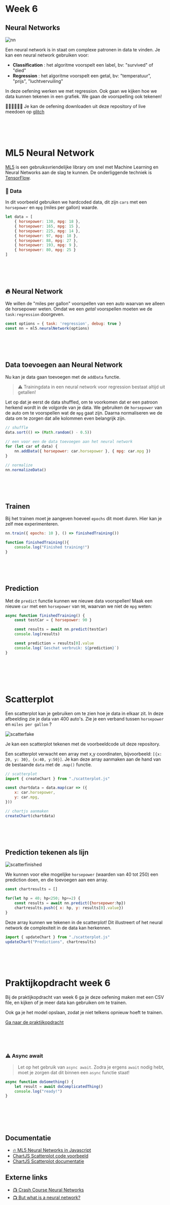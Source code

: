# Week 6

## Neural Networks

![nn](../images/carnn.png)

Een neural network is in staat om complexe patronen in data te vinden. Je kan een neural network gebruiken voor:

- **Classification** : het algoritme voorspelt een label, bv: "survived" of "died"
- **Regression** : het algoritme voorspelt een getal, bv: "temperatuur", "prijs", "luchtvervuiling"

In deze oefening werken we met regression. Ook gaan we kijken hoe we data kunnen tekenen in een grafiek. We gaan de voorspelling ook tekenen!

👨🏻‍💻👩🏽‍💻 Je kan de oefening downloaden uit deze repository of live meedoen op [glitch](https://glitch.com/edit/#!/ml5-cars-tutorial?path=index.html%3A1%3A0)

<br>
<br>
<br>

# ML5 Neural Network

[ML5](https://learn.ml5js.org/#/reference/neural-network) is een gebruiksvriendelijke library om snel met Machine Learning en Neural Networks aan de slag te kunnen. De onderliggende techniek is [TensorFlow](https://www.tensorflow.org/js/).

### 🚗  Data 

In dit voorbeeld gebruiken we hardcoded data, dit zijn `cars` met een `horsepower` en `mpg` (miles per gallon) waarde. 

```javascript
let data = [
    { horsepower: 130, mpg: 18 },
    { horsepower: 165, mpg: 15 },
    { horsepower: 225, mpg: 14 },
    { horsepower: 97, mpg: 18 },
    { horsepower: 88, mpg: 27 },
    { horsepower: 193, mpg: 9 },
    { horsepower: 80, mpg: 25 }
]
```

<br>
<br>
<br>

## 🔥 Neural Network

We willen de "miles per gallon" voorspellen van een auto waarvan we alleen de horsepower weten. Omdat we een *getal* voorspellen moeten we de `task:regression` doorgeven.

```javascript
const options = { task: 'regression', debug: true }
const nn = ml5.neuralNetwork(options)
```
<br>
<br>
<br>

## Data toevoegen aan Neural Network

Nu kan je data gaan toevoegen met de `addData` functie. 

> ⚠️ Trainingdata in een neural network voor regression bestaat altijd uit getallen!

Let op dat je eerst de data shuffled, om te voorkomen dat er een patroon herkend wordt in de volgorde van je data. We gebruiken de `horsepower` van de auto om te voorspellen wat de `mpg` gaat zijn. Daarna normaliseren we de data om te zorgen dat alle kolommen even belangrijk zijn.

```javascript
// shuffle
data.sort(() => (Math.random() - 0.5))

// een voor een de data toevoegen aan het neural network
for (let car of data) {
    nn.addData({ horsepower: car.horsepower }, { mpg: car.mpg })
}

// normalize
nn.normalizeData()
```
<br>
<br>
<br>

## Trainen

Bij het trainen moet je aangeven hoeveel `epochs` dit moet duren. Hier kan je zelf mee experimenteren.

```javascript
nn.train({ epochs: 10 }, () => finishedTraining()) 

function finishedTraining(){
    console.log("Finished training!")
}
```
<br>
<br>
<br>

## Prediction

Met de `predict` functie kunnen we nieuwe data voorspellen! Maak een nieuwe `car` met een `horsepower` van `90`, waarvan we niet de `mpg` weten:

```javascript
async function finishedTraining() {
    const testCar = { horsepower: 90 }

    const results = await nn.predict(testCar)
    console.log(results)

    const prediction = results[0].value
    console.log(`Geschat verbruik: ${prediction}`)
}
```

<br>
<br>
<br>
<br>


# Scatterplot

Een scatterplot kan je gebruiken om te zien hoe je data in elkaar zit. In deze afbeelding zie je data van 400 auto's. Zie je een verband tussen `horsepower` en `miles per gallon` ?

![scatterfake](../images/scatterplotcars.png)

Je kan een scatterplot tekenen met de voorbeeldcode uit deze repository. 

Een scatterplot verwacht een array met x,y coordinaten, bijvoorbeeld: `[{x: 20, y: 30}, {x:40, y:50}]`. Je kan deze array aanmaken aan de hand van de bestaande `data` met de `.map()` functie.

```javascript
// scatterplot
import { createChart } from "./scatterplot.js"

const chartdata = data.map(car => ({
    x: car.horsepower,
    y: car.mpg,
}))

// chartjs aanmaken
createChart(chartdata)
```



<br>
<br>
<br>

## Prediction tekenen als lijn

![scatterfinished](../images/scatterfinished2.png)

We kunnen voor elke mogelijke `horsepower` (waarden van 40 tot 250) een prediction doen, en die toevoegen aan een array. 

```javascript
const chartresults = []

for(let hp = 40; hp<250; hp+=2) {
    const results = await nn.predict({horsepower:hp})
    chartresults.push({ x: hp, y: results[0].value})
}
```
Deze array kunnen we tekenen in de scatterplot! Dit illustreert of het neural network de complexiteit in de data kan herkennen.

```javascript
import { updateChart } from "./scatterplot.js"
updateChart("Predictions", chartresults)
```



<br>
<br>
<br>

# Praktijkopdracht week 6

Bij de praktijkopdracht van week 6 ga je deze oefening maken met een CSV file, en kijken of je meer data kan gebruiken om te trainen.

Ook ga je het model opslaan, zodat je niet telkens opnieuw hoeft te trainen.

[Ga naar de praktijkopdracht](./praktijkopdracht.md)

<br>
<br>
<br>

### ⚠️ Async await

> Let op het gebruik van `async await`. Zodra je ergens `await` nodig hebt, moet je zorgen dat dit binnen een `async` functie staat!

```javascript
async function doSomething() {
    let result = await doComplicatedThing()
    console.log("ready!")
}
```

<br>
<br>
<br>
<br>


## Documentatie

- [🔥 ML5 Neural Networks in Javascript](https://learn.ml5js.org/#/reference/neural-network)
- [ChartJS Scatterplot code voorbeeld](https://github.com/HR-CMGT/PRG08-2021-2022/blob/main/snippets/scatterplot.md)
- [ChartJS Scatterplot documentatie](https://www.chartjs.org/docs/latest/charts/scatter.html)

## Externe links

- [📺 Crash Course Neural Networks](https://www.youtube.com/watch?v=JBlm4wnjNMY)
- [📺  But what is a neural network?](https://www.youtube.com/watch?v=aircAruvnKk)
